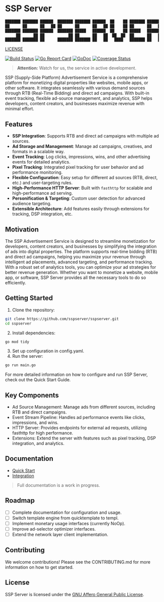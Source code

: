 # SSP Server

```sh
███████ ███████ ██████  ███████ ███████ ██████  ██    ██ ███████ ██████
██      ██      ██   ██ ██      ██      ██   ██ ██    ██ ██      ██   ██
███████ ███████ ██████  ███████ █████   ██████  ██    ██ █████   ██████
     ██      ██ ██           ██ ██      ██   ██  ██  ██  ██      ██   ██
███████ ███████ ██      ███████ ███████ ██   ██   ████   ███████ ██   ██
```

[LICENSE](LICENSE.md)

[![Build Status](https://github.com/sspserver/sspserver/workflows/Tests/badge.svg)](https://github.com/sspserver/sspserver/actions?workflow=Tests)
[![Go Report Card](https://goreportcard.com/badge/github.com/sspserver/sspserver)](https://goreportcard.com/report/github.com/sspserver/sspserver)
[![GoDoc](https://godoc.org/github.com/sspserver/sspserver?status.svg)](https://godoc.org/github.com/sspserver/sspserver)
[![Coverage Status](https://coveralls.io/repos/github/sspserver/sspserver/badge.svg)](https://coveralls.io/github/sspserver/sspserver)

> **Attention:** Watch for us, the service in active development.

SSP (Supply-Side Platform) Advertisement Service is a comprehensive platform for monetizing digital properties like websites, mobile apps, or other software. It integrates seamlessly with various demand sources through RTB (Real-Time Bidding) and direct ad campaigns. With built-in event tracking, flexible ad-source management, and analytics, SSP helps developers, content creators, and businesses maximize revenue with minimal effort.

## Features

- **SSP Integration**: Supports RTB and direct ad campaigns with multiple ad sources.
- **Ad Storage and Management**: Manage ad campaigns, creatives, and formats in a scalable way.
- **Event Tracking**: Log clicks, impressions, wins, and other advertising events for detailed analytics.
- **Pixel Tracking**: Integrated pixel tracking for user behavior and ad performance monitoring.
- **Flexible Configuration**: Easy setup for different ad sources (RTB, direct, etc.) and user-targeting rules.
- **High-Performance HTTP Server**: Built with `fasthttp` for scalable and high-performance ad serving.
- **Personification & Targeting**: Custom user detection for advanced audience targeting.
- **Extensible Architecture**: Add features easily through extensions for tracking, DSP integration, etc.

## Motivation

The SSP Advertisement Service is designed to streamline monetization for developers, content creators, and businesses by simplifying the integration of ads into digital properties. The platform supports real-time bidding (RTB) and direct ad campaigns, helping you maximize your revenue through intelligent ad placements, advanced targeting, and performance tracking. With a robust set of analytics tools, you can optimize your ad strategies for better revenue generation. Whether you want to monetize a website, mobile app, or software, SSP Server provides all the necessary tools to do so efficiently.

## Getting Started

1. Clone the repository:

```bash
git clone https://github.com/sspserver/sspserver.git
cd sspserver
```

2. Install dependencies:

```bash
go mod tidy
```

3. Set up configuration in config.yaml.
4. Run the server:

```bash
go run main.go
```

For more detailed information on how to configure and run SSP Server, check out the Quick Start Guide.

## Key Components

- Ad Source Management: Manage ads from different sources, including RTB and direct campaigns.
- Event Stream Pipeline: Handles ad performance events like clicks, impressions, and wins.
- HTTP Server: Provides endpoints for external ad requests, utilizing fasthttp for high performance.
- Extensions: Extend the server with features such as pixel tracking, DSP integration, and analytics.

## Documentation

- [Quick Start](docs/quick-start.md)
- [Integration](docs/integration.md)

> Full documentation is a work in progress.

## Roadmap

- [ ] Complete documentation for configuration and usage.
- [ ] Switch template engine from quicktemplate to templ.
- [ ] Implement monetary usage interfaces (currently NoOp).
- [ ] Improve ad-selector optimizer interfaces.
- [ ] Extend the network layer client implementation.

## Contributing

We welcome contributions! Please see the CONTRIBUTING.md for more information on how to get started.

## License

SSP Server is licensed under the [GNU Affero General Public License](LICENSE.md).
